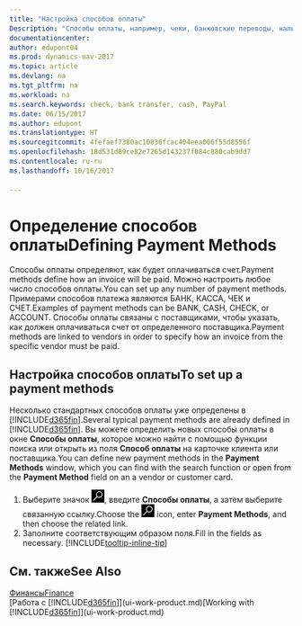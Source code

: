 ```yaml
---
title: "Настройка способов оплаты"
Description: "Способы оплаты, например, чеки, банковские переводы, наличные или PayPal используются для того, чтобы определять, как именно должны оплачиваться счета."
documentationcenter: 
author: edupont04
ms.prod: dynamics-nav-2017
ms.topic: article
ms.devlang: na
ms.tgt_pltfrm: na
ms.workload: na
ms.search.keywords: check, bank transfer, cash, PayPal
ms.date: 06/15/2017
ms.author: edupont
ms.translationtype: HT
ms.sourcegitcommit: 4fefaef7380ac10836fcac404eea006f55d8556f
ms.openlocfilehash: 18d531d89ce82e7265d143237f084c880cab9dd7
ms.contentlocale: ru-ru
ms.lasthandoff: 10/16/2017

---
```

# <a name="defining-payment-methods"></a><span data-ttu-id="f449a-103">Определение способов оплаты</span><span class="sxs-lookup"><span data-stu-id="f449a-103">Defining Payment Methods</span></span>
<span data-ttu-id="f449a-104">Способы оплаты определяют, как будет оплачиваться счет.</span><span class="sxs-lookup"><span data-stu-id="f449a-104">Payment methods define how an invoice will be paid.</span></span> <span data-ttu-id="f449a-105">Можно настроить любое число способов оплаты.</span><span class="sxs-lookup"><span data-stu-id="f449a-105">You can set up any number of payment methods.</span></span> <span data-ttu-id="f449a-106">Примерами способов платежа являются БАНК, КАССА, ЧЕК и СЧЕТ.</span><span class="sxs-lookup"><span data-stu-id="f449a-106">Examples of payment methods can be BANK, CASH, CHECK, or ACCOUNT.</span></span>
<span data-ttu-id="f449a-107">Способы оплаты связаны с поставщиками, чтобы указать, как должен оплачиваться счет от определенного поставщика.</span><span class="sxs-lookup"><span data-stu-id="f449a-107">Payment methods are linked to vendors in order to specify how an invoice from the specific vendor must be paid.</span></span>

## <a name="to-set-up-a-payment-methods"></a><span data-ttu-id="f449a-108">Настройка способов оплаты</span><span class="sxs-lookup"><span data-stu-id="f449a-108">To set up a payment methods</span></span>
<span data-ttu-id="f449a-109">Несколько стандартных способов оплаты уже определены в [!INCLUDE[d365fin](includes/d365fin_md.md)].</span><span class="sxs-lookup"><span data-stu-id="f449a-109">Several typical payment methods are already defined in [!INCLUDE[d365fin](includes/d365fin_md.md)].</span></span> <span data-ttu-id="f449a-110">Вы можете определить новых способы оплаты в окне **Способы оплаты**, которое можно найти с помощью функции поиска или открыть из поля **Способ оплаты** на карточке клиента или поставщика.</span><span class="sxs-lookup"><span data-stu-id="f449a-110">You can define new payment methods in the **Payment Methods** window, which you can find with the search function or open from the **Payment Method** field on an a vendor or customer card.</span></span>
1. <span data-ttu-id="f449a-111">Выберите значок ![Поиск страницы или отчета](media/ui-search/search_small.png "Значок поиска страницы или отчета"), введите **Способы оплаты**, а затем выберите связанную ссылку.</span><span class="sxs-lookup"><span data-stu-id="f449a-111">Choose the ![Search for Page or Report](media/ui-search/search_small.png "Search for Page or Report icon") icon, enter **Payment Methods**, and then choose the related link.</span></span>
2. <span data-ttu-id="f449a-112">Заполните соответствующим образом поля.</span><span class="sxs-lookup"><span data-stu-id="f449a-112">Fill in the fields as necessary.</span></span> [!INCLUDE[tooltip-inline-tip](includes/tooltip-inline-tip_md.md)]

## <a name="see-also"></a><span data-ttu-id="f449a-113">См. также</span><span class="sxs-lookup"><span data-stu-id="f449a-113">See Also</span></span>
[<span data-ttu-id="f449a-114">Финансы</span><span class="sxs-lookup"><span data-stu-id="f449a-114">Finance</span></span>](finance.md)  
<span data-ttu-id="f449a-115">[Работа с [!INCLUDE[d365fin](includes/d365fin_md.md)]](ui-work-product.md)</span><span class="sxs-lookup"><span data-stu-id="f449a-115">[Working with [!INCLUDE[d365fin](includes/d365fin_md.md)]](ui-work-product.md)</span></span>  


